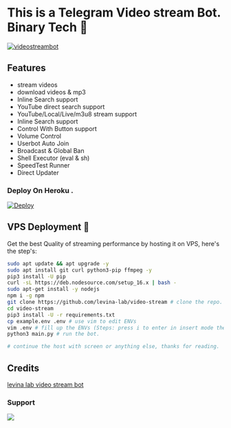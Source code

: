 # This is a Telegram Video stream Bot. Binary Tech 💫

[![videostreambot](https://telegra.ph/file/db5bd8608a259a06770a6.jpg)](https://t.me/binary_lk)

## Features
- stream videos 
- download videos & mp3 
- Inline Search support
- YouTube direct search support
- YouTube/Local/Live/m3u8 stream support
- Inline Search support
- Control With Button support
- Volume Control
- Userbot Auto Join
- Broadcast & Global Ban
- Shell Executor (eval & sh)
- SpeedTest Runner
- Direct Updater

### Deploy On Heroku .  
[![Deploy](https://www.herokucdn.com/deploy/button.svg)](https://heroku.com/deploy)

## VPS Deployment 📡
Get the best Quality of streaming performance by hosting it on VPS, here's the step's:

```sh
sudo apt update && apt upgrade -y
sudo apt install git curl python3-pip ffmpeg -y
pip3 install -U pip
curl -sL https://deb.nodesource.com/setup_16.x | bash -
sudo apt-get install -y nodejs
npm i -g npm
git clone https://github.com/levina-lab/video-stream # clone the repo.
cd video-stream
pip3 install -U -r requirements.txt
cp example.env .env # use vim to edit ENVs
vim .env # fill up the ENVs (Steps: press i to enter in insert mode then edit the file. Press Esc to exit the editing mode then type :wq! and press Enter key to save the file).
python3 main.py # run the bot.

# continue the host with screen or anything else, thanks for reading.
```

## Credits 
[levina lab video stream bot](https://github.com/levina-lab/video-stream)

### Support
<a href="https://t.me/binary_bots_support"><img src="https://img.shields.io/badge/Join-Group%20Support-blue.svg?style=for-the-badge&logo=Telegram"></a>
